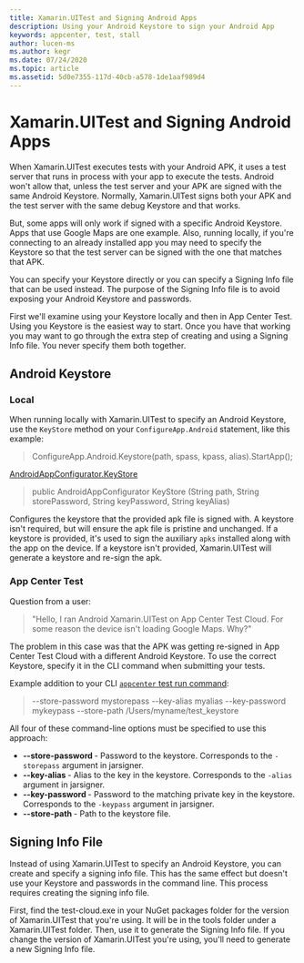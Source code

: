 ```yaml
---
title: Xamarin.UITest and Signing Android Apps
description: Using your Android Keystore to sign your Android App
keywords: appcenter, test, stall
author: lucen-ms
ms.author: kegr
ms.date: 07/24/2020
ms.topic: article
ms.assetid: 5d0e7355-117d-40cb-a578-1de1aaf989d4 
---
```


# Xamarin.UITest and Signing Android Apps
When Xamarin.UITest executes tests with your Android APK, it uses a test server that runs in process with your app to execute the tests. Android won't allow that, unless the test server and your APK are signed with the same Android Keystore. Normally, Xamarin.UITest signs both your APK and the test server with the same debug Keystore and that works.

But, some apps will only work if signed with a specific Android Keystore. Apps that use Google Maps are one example. Also, running locally, if you're connecting to an already installed app you may need to specify the Keystore so that the test server can be signed with the one that matches that APK.

You can specify your Keystore directly or you can specify a Signing Info file that can be used instead. The purpose of the Signing Info file is to avoid exposing your Android Keystore and passwords. 

First we'll examine using your Keystore locally and then in App Center Test. Using you Keystore is the easiest way to start. Once you have that working you may want to go through the extra step of creating and using a Signing Info file. You never specify them both together.

## Android Keystore
### Local
When running locally with Xamarin.UITest to specify an Android Keystore, use the `KeyStore` method on your `ConfigureApp.Android` statement, like this example: 

> ConfigureApp.Android.Keystore(path, spass, kpass, alias).StartApp();

[AndroidAppConfigurator.KeyStore](https://docs.microsoft.com/dotnet/api/Xamarin.UITest.Configuration.AndroidAppConfigurator.KeyStore)

> public AndroidAppConfigurator KeyStore (String path, String storePassword, String keyPassword, String keyAlias)

Configures the keystore that the provided apk file is signed with. A keystore isn't required, but will ensure the apk file is pristine and unchanged. If a keystore is provided, it's used to sign the auxiliary `apks` installed along with the app on the device. If a keystore isn't provided, Xamarin.UITest will generate a keystore and re-sign the apk.

### App Center Test
Question from a user:
> "Hello, I ran Android Xamarin.UITest on App Center Test Cloud. For some reason the device isn't loading Google Maps. Why?"

The problem in this case was that the APK was getting re-signed in App Center Test Cloud with a different Android Keystore. To use the correct Keystore, specify it in the CLI command when submitting your tests. 

Example addition to your CLI [`appcenter` test run command](~/test-cloud/starting-a-test-run.md#submit):
> --store-password mystorepass --key-alias myalias --key-password mykeypass --store-path /Users/myname/test_keystore

All four of these command-line options must be specified to use this approach:

- **--store-password <arg>** - Password to the keystore. Corresponds to the `-storepass` argument in jarsigner.
- **--key-alias <arg>** - Alias to the key in the keystore. Corresponds to the `-alias` argument in jarsigner.
- **--key-password <arg>** - Password to the matching private key in the keystore. Corresponds to the `-keypass` argument in jarsigner.
- **--store-path <arg>** - Path to the keystore file.
    
## Signing Info File
Instead of using Xamarin.UITest to specify an Android Keystore, you can create and specify a signing info file. This has the same effect but doesn't use your Keystore and passwords in the command line. This process requires creating the signing info file.

First, find the test-cloud.exe in your NuGet packages folder for the version of Xamarin.UITest that you're using. It will be in the tools folder under a Xamarin.UITest folder. Then, use it to generate the Signing Info file. If you change the version of Xamarin.UITest you're using, you'll need to generate a new Signing Info file.
